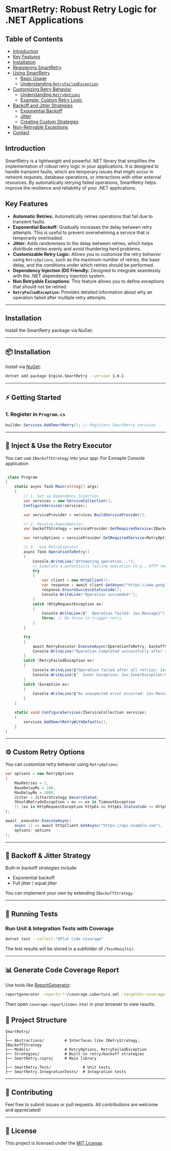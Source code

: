 
# SmartRetry: Robust Retry Logic for .NET Applications

## Table of Contents

-   [Introduction](#introduction)
-   [Key Features](#key-features)
-   [Installation](#installation)
-   [Registering SmartRetry](#registering-smartretry)
-   [Using SmartRetry](#using-smartretry)
    -   [Basic Usage](#basic-usage)
    -   [Understanding `RetryFailedException`](#understanding-retryfailedexception)
-   [Customizing Retry Behavior](#customizing-retry-behavior)
    -   [Understanding `RetryOptions`](#understanding-retryoptions)
    -   [Example: Custom Retry Logic](#example-custom-retry-logic)
-   [Backoff and Jitter Strategies](#backoff-and-jitter-strategies)
    -   [Exponential Backoff](#exponential-backoff)
    -   [Jitter](#jitter)
    -   [Creating Custom Strategies](#creating-custom-strategies)
- [Non-Retryable Exceptions](#non-retryable-exceptions)
-   [Contact](#contact)


## Introduction

SmartRetry is a lightweight and powerful .NET library that simplifies the implementation of robust retry logic in your applications. It is designed to handle transient faults, which are temporary issues that might occur in network requests, database operations, or interactions with other external resources. By automatically retrying failed operations, SmartRetry helps improve the resilience and reliability of your .NET applications.

## Key Features

-   **Automatic Retries:** Automatically retries operations that fail due to transient faults.
-   **Exponential Backoff:** Gradually increases the delay between retry attempts. This is useful to prevent overwhelming a service that is temporarily overloaded.
-   **Jitter:** Adds randomness to the delay between retries, which helps distribute retries evenly and avoid thundering herd problems.
-   **Customizable Retry Logic:** Allows you to customize the retry behavior using `RetryOptions`, such as the maximum number of retries, the base delay, and the conditions under which retries should be performed.
-   **Dependency Injection (DI) Friendly:** Designed to integrate seamlessly with the .NET dependency injection system.
-   **Non Retryable Exceptions**: This feature allows you to define exceptions that should not be retried.
-   **`RetryFailedException`:**  Provides detailed information about why an operation failed after multiple retry attempts.

---

## Installation

Install the SmartRetry package via NuGet:



---

## 📦 Installation

Install via [NuGet](https://www.nuget.org/):

```bash
dotnet add package Engine.SmartRetry --version 1.0.1
```

---

## ⚡ Getting Started  

### 1. Register in `Program.cs`

```csharp
builder.Services.AddSmartRetry(); // Registers SmartRetry services
```

---

## 💉 Inject & Use the Retry Executor

You can use `IBackoffStrategy` into your app:
For Exmaple Console application

```csharp

 class Program
{
    static async Task Main(string[] args)
    {
        // 1. Set up Dependency Injection
        var services = new ServiceCollection();
        ConfigureServices(services);

        var serviceProvider = services.BuildServiceProvider();

        // 2. Resolve Dependencies
        var backoffStrategy = serviceProvider.GetRequiredService<IBackoffStrategy>();

        var retryOptions = serviceProvider.GetRequiredService<RetryOptions>();

        // 3.  Use RetryExecutor
        async Task OperationToRetry()
        {
            Console.WriteLine("Attempting operation...");
            // Simulate a potentially failing operation (e.g., HTTP request)
            try
            {
                var client = new HttpClient();
                var response = await client.GetAsync("https://www.google.com/nonexistent"); // Simulate failure
                response.EnsureSuccessStatusCode();
                Console.WriteLine("Operation succeeded!");
            }
            catch (HttpRequestException ex)
            {
                Console.WriteLine($"  Operation failed: {ex.Message}");
                throw; // Re-throw to trigger retry
            }
        }

        try
        {
            await RetryExecutor.ExecuteAsync(OperationToRetry, backoffStrategy, retryOptions);
            Console.WriteLine("Operation completed successfully after retries (if needed).");
        }
        catch (RetryFailedException ex)
        {
            Console.WriteLine($"Operation failed after all retries: {ex.Message}");
            Console.WriteLine($"  Inner Exception: {ex.InnerException.Message}");
        }
        catch (Exception ex)
        {
            Console.WriteLine($"An unexpected error occurred: {ex.Message}");
        }
    }

    static void ConfigureServices(IServiceCollection services)
    { 
        services.AddSmartRetryWithDefaults(); 
    }
}
```

---

## ⚙️ Custom Retry Options

You can customize retry behavior using `RetryOptions`:

```csharp
var options = new RetryOptions
{
    MaxRetries = 1,
    BaseDelayMs = 100,
    MaxDelayMs = 2000,
    Jitter = JitterStrategy.Decorrelated,
    ShouldRetryOnException = ex => ex is TimeoutException 
    || (ex is HttpRequestException httpEx && httpEx.StatusCode >= HttpStatusCode.InternalServerError) 
};

await _executor.ExecuteAsync(
    async () => await httpClient.GetAsync("https://api.example.com"),
    options: options
);

```


---

## 🔁 Backoff & Jitter Strategy

Built-in backoff strategies include:

- Exponential backoff
- Full jitter / equal jitter

You can implement your own by extending `IBackoffStrategy`.

---

## 🧪 Running Tests

### Run Unit & Integration Tests with Coverage

```bash
dotnet test --collect:"XPlat Code Coverage"
```

The test results will be stored in a subfolder of `/TestResults/`.

---

## 📊 Generate Code Coverage Report

Use tools like [ReportGenerator](https://github.com/danielpalme/ReportGenerator):

```bash
reportgenerator -reports:**/coverage.cobertura.xml -targetdir:coverage-report
```

Then open `coverage-report/index.html` in your browser to view results.

 

## 📁 Project Structure

```
SmartRetry/
│
├── Abstractions/         # Interfaces like IRetryStrategy, IBackoffStrategy
├── Models/               # RetryOptions, RetryFailedException
├── Strategies/           # Built-in retry/backoff strategies
├── SmartRetry.csproj     # Main library
│
├── SmartRetry.Test/              # Unit tests
├── SmartRetry.IntegrationTests/  # Integration tests
```

---

## 🤝 Contributing

Feel free to submit issues or pull requests. All contributions are welcome and appreciated!

---

## 📄 License

This project is licensed under the [MIT License](LICENSE).